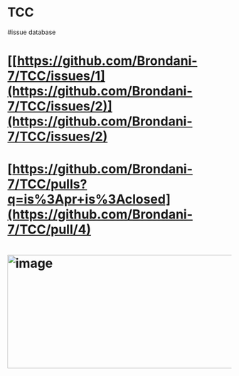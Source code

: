 # TCC

#issue database
# [[https://github.com/Brondani-7/TCC/issues/1](https://github.com/Brondani-7/TCC/issues/2)](https://github.com/Brondani-7/TCC/issues/2)
# [https://github.com/Brondani-7/TCC/pulls?q=is%3Apr+is%3Aclosed](https://github.com/Brondani-7/TCC/pull/4)
# <img width="883" height="255" alt="image" src="https://github.com/user-attachments/assets/7d27ef07-8ca6-414e-b276-af9e4a74c056" />
